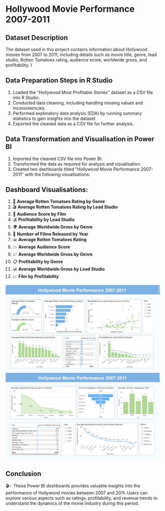 # Hollywood Movie Performance 2007-2011

## Dataset Description
The dataset used in this project contains information about Hollywood movies from 2007 to 2011, including details such as movie title, genre, lead studio, Rotten Tomatoes rating, audience score, worldwide gross, and profitability. I 

## Data Preparation Steps in R Studio
1. Loaded the "Hollywood Most Profitable Stories" dataset as a CSV file into R Studio.
2. Conducted data cleaning, including handling missing values and inconsistencies.
3. Performed exploratory data analysis (EDA) by running summary statistics to gain insights into the dataset.
4. Exported the cleaned data as a CSV file for further analysis.

## Data Transformation and Visualisation in Power BI
1. Imported the cleaned CSV file into Power BI.
2. Transformed the data as required for analysis and visualisation.
3. Created two dashboards titled "Hollywood Movie Performance 2007-2011" with the following visualisations:

## Dashboard Visualisations:
1. 🍅 **Average Rotten Tomatoes Rating by Genre**
2. 🎬 **Average Rotten Tomatoes Rating by Lead Studio** 
3. 👥 **Audience Score by Film** 
4. 💰 **Profitability by Lead Studio** 
5. 🌍 **Average Worldwide Gross by Genre** 
6. 📅 **Number of Films Released by Year**
7. 📊 **Average Rotten Tomatoes Rating** 
8. 📉 **Average Audience Score** 
9. 📈 **Average Worldwide Gross by Genre**
10. 📋 **Profitability by Genre**
11. 📊 **Average Worldwide Gross by Lead Studio**
12. 📈 **Film by Profitability**

![Image Description](https://github.com/Lozarta-V/R-Studio-Power-Bi-Project/blob/main/Screenshot%202024-06-05%20182102.png?raw=true)
![Image Description](https://github.com/Lozarta-V/R-Studio-Power-Bi-Project/blob/main/Screenshot%202024-06-05%20213031.png?raw=true)


## Conclusion
🎬💡 These Power BI dashboards provides valuable insights into the performance of Hollywood movies between 2007 and 2011. Users can explore various aspects such as ratings, profitability, and revenue trends to understand the dynamics of the movie industry during this period. 
